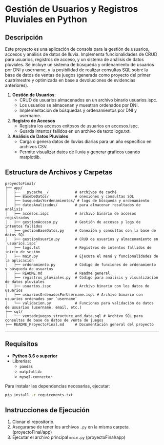 # Gestión de Usuarios y Registros Pluviales en Python

## Descripción

Este proyecto es una aplicación de consola para la gestión de usuarios, accesos y análisis de datos de lluvia. Implementa funcionalidades de CRUD para usuarios, registros de acceso, y un sistema de análisis de datos pluviales.
Se incluye un sistema de búsqueda y ordenamiento de usuarios por DNI y username, y la posibilidad de realizar consultas SQL sobre la base de datos de ventas de juegos (generada como proyecto del primer cuatrimestre y optimizada en base a devoluciones de evidencias anteriores).
1. **Gestión de Usuarios**:
   - CRUD de usuarios almacenados en un archivo binario usuarios.ispc.
   - Los usuarios se almacenan y muestran ordenados por DNI.
   - Implementación de búsquedas y ordenamientos por DNI y username.
2. **Registro de Accesos**
   - Registra los accesos exitosos de usuarios en accesos.ispc.
   - Guarda intentos fallidos en un archivo de texto logs.txt.
3. **Análisis de Datos Pluviales**
   - Carga o genera datos de lluvias diarias para un año específico en archivos CSV.
   - Permite visualizar datos de lluvia y generar gráficos usando matplotlib.


## Estructura de Archivos y Carpetas
```
proyectoFinal/
├── app/
│   ├── __pycache__/            # archivos de caché
│   ├── BaseDeDatos/            # onexiones y consultas SQL
│   ├── busquedasYordenamientos/ # logs de búsqueda y ordenamiento
│   ├── datosAnalizados/        # para almacenar resultados de análisis
│   ├── accesos.ispc            # archivo binario de accesos registrados
│   ├── gestionAcceso.py        # Gestión de accesos y logs de intentos fallidos
│   ├── gestionBaseDatos.py     # Conexión y consultas con la base de datos SQL
│   ├── gestionUsuario.py       # CRUD de usuarios y almacenamiento en `usuarios.ispc`
│   ├── logs.txt                # Registros de intentos fallidos de inicio de sesión
│   ├── main.py                 # Ejecuta el menú y funcionalidades de la aplicación
│   ├── ordenamiento.py         # Código de funciones de ordenamiento y búsqueda de usuarios
│   ├── README.md               # Readme general
│   ├── registros_pluviales.py  # Código para análisis y visualización de datos pluviales
│   ├── usuarios.ispc           # Archivo binario con los datos de usuarios
│   ├── usuariosOrdenadosPorUsername.ispc # Archivo binario con usuarios ordenados por `username`
│   └── validacion.py           # Funciones para validación de datos de usuarios (username, email, etc.)
├── sql/
│   └── ventadejuegos_structure_and_data.sql # Archivo SQL para consultas de base de datos de venta de juegos
├── README_ProyectoFinal.md     # Documentación general del proyecto

```


---

## Requisitos

- **Python 3.6 o superior**
- Librerías:
  - `pandas`
  - `matplotlib`
  - `mysql-connector`

Para instalar las dependencias necesarias, ejecutar:

```bash
pip install -r requirements.txt
```

## Instrucciones de Ejecución

1. Clonar el repositorio.
2. Asegurarse de tener los archivos `.py` en la misma carpeta. (proyectoFinal/app)
3. Ejecutar el archivo principal `main.py` (proyectoFinal/app)